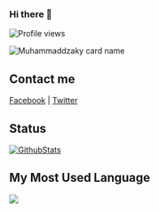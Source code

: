 ### Hi there 👋
![Profile views](https://komarev.com/ghpvc/?username=muhammaddzaky&color=brightgreen)


![Muhammaddzaky card name](https://cardivo.vercel.app/api?name=Muhammaddzaky%20Fadhil%20Adha&description=Hi,%20i%27m%20a%20front%20end%20web%20developer%20and%20i%27m%2019%20y.o.%20Nice%20to%20meet%20you%20%F0%9F%91%8B&image=https://avatars.githubusercontent.com/u/59252427?v=4&backgroundColor.adhaa&linkedin=%Muhammad%20muhammaddzaky%20muhammaddzaky%20%20&github=muhamaddzaky&twitter=defadels&pattern=ticTacToe&colorPattern=%23eaeaea)


## Contact me

[Facebook](https://facebook.com/wibuxx) | [Twitter](https://twitter.com/dj_dzaky)   

<!-- Here are some ideas to get you started: -->
<!-- 
- 🔭 I’m currently working on ...
- 🌱 I’m currently learning ...
- 👯 I’m looking to collaborate on ...
- 🤔 I’m looking for help with ...
- 💬 Ask me about ...
- 📫 How to reach me: ...
- 😄 Pronouns: ...
- ⚡ Fun fact: ... -->

## Status

[![GithubStats](https://github-readme-stats.vercel.app/api?username=muhammaddzaky&show_icons=true)](https://github.com/muhammaddzaky)

## My Most Used Language

<img src="https://github-readme-stats.vercel.app/api/top-langs/?username=muhammaddzaky&theme=vue">
